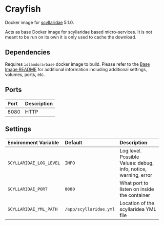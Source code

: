 # Crayfish

Docker image for [scyllaridae] 5.1.0.

Acts as base Docker image for scyllaridae based micro-services. It is not meant to
be run on its own it is only used to cache the download.

## Dependencies

Requires `islandora/base` docker image to build. Please refer to the
[Base Image README](../base/README.md) for additional information including
additional settings, volumes, ports, etc.

## Ports

| Port | Description |
| :--- | :---------- |
| 8080 | HTTP        |

## Settings


| Environment Variable    | Default                                    | Description                                                       |
| :---------------------- | :----------------------------------------- | :---------------------------------------------------------------- |
| `SCYLLARIDAE_LOG_LEVEL` |  `INFO`                                    | Log level. Possible Values: debug, info, notice, warning, error   |
| `SCYLLARIDAE_PORT`      | `8080`                                     | What port to listen on inside the container                       |
| `SCYLLARIDAE_YML_PATH`  | `/app/scyllaridae.yml`                     | Location of the scyllaridea YML file                              |

[scyllaridae]: https://github.com/islandora/scyllaridae
